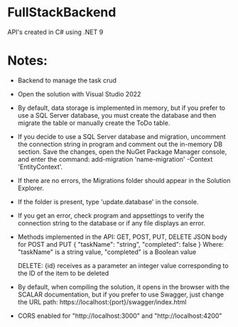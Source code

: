 # FullStackBackend
API's created in C# using .NET 9

# Notes:
- Backend to manage the task crud
- Open the solution with Visual Studio 2022
- By default, data storage is implemented in memory, but if you prefer to use a SQL Server database, you must create the database and then migrate the table or manually create the ToDo table.
- If you decide to use a SQL Server database and migration, uncomment the connection string in program and comment out the in-memory DB section. Save the changes, open the NuGet Package Manager console, and enter the command: add-migration 'name-migration' -Context 'EntityContext'.
- If there are no errors, the Migrations folder should appear in the Solution Explorer.
- If the folder is present, type 'update.database' in the console.
- If you get an error, check program and appsettings to verify the connection string to the database or if any file displays an error.

- Methods implemented in the API:
   GET, POST, PUT, DELETE
   JSON body for POST and PUT
      {
         "taskName": "string",
         "completed": false
      }
   Where:
      "taskName" is a string value,
      "completed" is a Boolean value

   DELETE: {id} receives as a parameter an integer value corresponding to the ID of the item to be deleted
  
- By default, when compiling the solution, it opens in the browser with the SCALAR documentation, but if you prefer to use Swagger, just change the URL path: https://localhost:{port}/swagger/index.html
- CORS enabled for "http://localhost:3000" and "http://localhost:4200"
